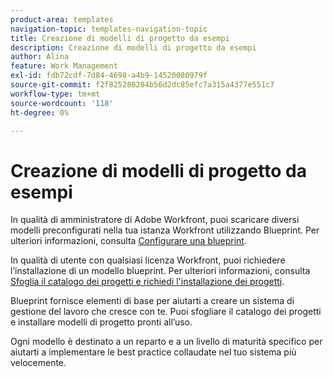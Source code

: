 ```yaml
---
product-area: templates
navigation-topic: templates-navigation-topic
title: Creazione di modelli di progetto da esempi
description: Creazione di modelli di progetto da esempi
author: Alina
feature: Work Management
exl-id: fdb72cdf-7d84-4698-a4b9-14520080979f
source-git-commit: f2f825280204b56d2dc85efc7a315a4377e551c7
workflow-type: tm+mt
source-wordcount: '118'
ht-degree: 0%

---
```


# Creazione di modelli di progetto da esempi

<!--
<p data-mc-conditions="QuicksilverOrClassic.Draft mode">(NOTE: this is for QS only. Rest of the article still OK for classic.)</p>
-->

In qualità di amministratore di Adobe Workfront, puoi scaricare diversi modelli preconfigurati nella tua istanza Workfront utilizzando Blueprint. Per ulteriori informazioni, consulta [Configurare una blueprint](../../../administration-and-setup/blueprints/configure-template-package.md).

In qualità di utente con qualsiasi licenza Workfront, puoi richiedere l’installazione di un modello blueprint. Per ulteriori informazioni, consulta [Sfoglia il catalogo dei progetti e richiedi l&#39;installazione dei progetti](../../../administration-and-setup/blueprints/browse-catalog.md).

Blueprint fornisce elementi di base per aiutarti a creare un sistema di gestione del lavoro che cresce con te. Puoi sfogliare il catalogo dei progetti e installare modelli di progetto pronti all’uso.

Ogni modello è destinato a un reparto e a un livello di maturità specifico per aiutarti a implementare le best practice collaudate nel tuo sistema più velocemente.

